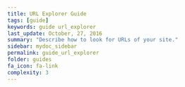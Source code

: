 ```yaml
---
title: URL Explorer Guide
tags: [guide]
keywords: guide url_explorer
last_update: October, 27, 2016
summary: "Describe how to look for URLs of your site."
sidebar: mydoc_sidebar
permalink: guide_url_explorer
folder: guides
fa_icon: fa-link
complexity: 3
---
```

